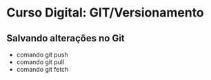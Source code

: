 # Curso Digital: GIT/Versionamento

## Salvando alterações no Git

* comando git push
* comando git pull
* comando git fetch

